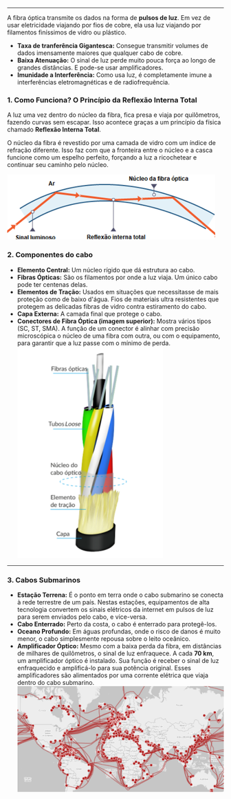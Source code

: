 
---

A fibra óptica transmite os dados na forma de **pulsos de luz**. Em vez de usar eletricidade viajando por fios de cobre, ela usa luz viajando por filamentos finíssimos de vidro ou plástico.

- **Taxa de tranferência Gigantesca:** Consegue transmitir volumes de dados imensamente maiores que qualquer cabo de cobre.
- **Baixa Atenuação:** O sinal de luz perde muito pouca força ao longo de grandes distâncias. E pode-se usar amplificadores. 
- **Imunidade a Interferência:** Como usa luz, é completamente imune a interferências eletromagnéticas e de radiofrequência.
### **1. Como Funciona? O Princípio da Reflexão Interna Total**

A luz uma vez dentro do núcleo da fibra, fica presa e viaja por quilômetros, fazendo curvas sem escapar. Isso acontece graças a um princípio da física chamado **Reflexão Interna Total**.

O núcleo da fibra é revestido por uma camada de vidro com um índice de refração diferente. Isso faz com que a fronteira entre o núcleo e a casca funcione como um espelho perfeito, forçando a luz a ricochetear e continuar seu caminho pelo núcleo.

![](../../attachments/Pasted%20image%2020250703200751.png)

### **2. Componentes do cabo**
- **Elemento Central:** Um núcleo rígido que dá estrutura ao cabo. 
- **Fibras Ópticas:** São os filamentos por onde a luz viaja. Um único cabo pode ter centenas delas.
- **Elementos de Tração:** Usados em situações que necessitasse de mais proteção como de baixo d'água. Fios de materiais ultra resistentes que protegem as delicadas fibras de vidro contra estiramento do cabo.
- **Capa Externa:** A camada final que protege o cabo.
- **Conectores de Fibra Óptica (imagem superior):** Mostra vários tipos (SC, ST, SMA). A função de um conector é alinhar com precisão microscópica o núcleo de uma fibra com outra, ou com o equipamento, para garantir que a luz passe com o mínimo de perda.
![300](../../attachments/Pasted%20image%2020250703202048.png)
---
### **3. Cabos Submarinos**

- **Estação Terrena:** É o ponto em terra onde o cabo submarino se conecta à rede terrestre de um país. Nestas estações, equipamentos de alta tecnologia convertem os sinais elétricos da internet em pulsos de luz para serem enviados pelo cabo, e vice-versa.
- **Cabo Enterrado:** Perto da costa, o cabo é enterrado para protegê-los.
- **Oceano Profundo:** Em águas profundas, onde o risco de danos é muito menor, o cabo simplesmente repousa sobre o leito oceânico.
- **Amplificador Óptico:** Mesmo com a baixa perda da fibra, em distâncias de milhares de quilômetros, o sinal de luz enfraquece. A cada **70 km**, um amplificador óptico é instalado. Sua função é receber o sinal de luz enfraquecido e amplificá-lo para sua potência original. Esses amplificadores são alimentados por uma corrente elétrica que viaja dentro do cabo submarino.
  ![600](../../attachments/Pasted%20image%2020250703202519.png)
